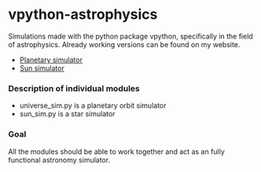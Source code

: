 # vpython-astrophysics

Simulations made with the python package vpython, specifically in the field of astrophysics.
Already working versions can be found on my website.
- [Planetary simulator](https://bloglink.eu/sim/universe)
- [Sun simulator](https://bloglink.eu/sim/sun)

### Description of individual modules

- universe_sim.py is a planetary orbit simulator
- sun_sim.py is a star simulator

### Goal

All the modules should be able to work together and act as an fully functional astronomy simulator.
